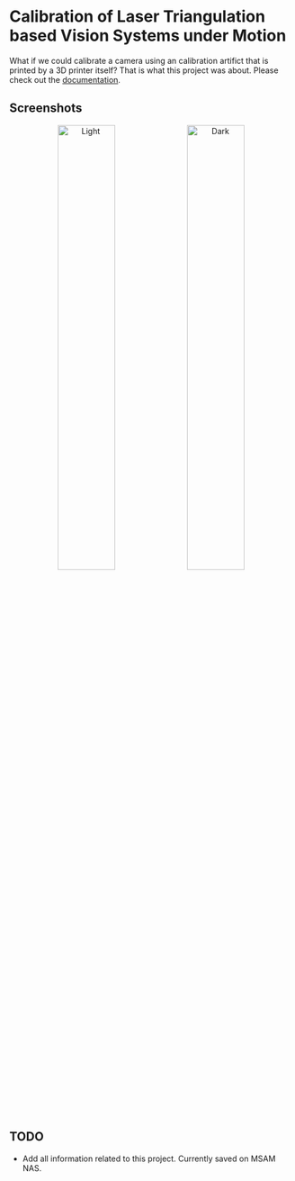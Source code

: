 # Calibration of Laser Triangulation based Vision Systems under Motion

What if we could calibrate a camera using an calibration artifict that is 
printed by a 3D printer itself? That is what this project was about. Please check
out the [documentation](https://github.com/gijsvanhoutum/camo/blob/master/report/0872274-CalibrationOfLaserTriangulationBasedVisionSystemsUnderMotion.pdf). 

## Screenshots

<p align="center">
  <img alt="Light" src="https://github.com/gijsvanhoutum/2016_internship_msam/blob/master/icons/setup.png?raw=true" width="45%">
  <img alt="Dark" src="https://github.com/gijsvanhoutum/2016_internship_msam/blob/master/icons/dinolite.png?raw=true" width="45%">
</p>

## TODO

- Add all information related to this project. Currently saved on MSAM NAS.